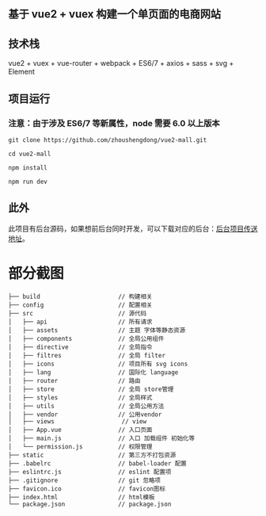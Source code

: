 ## 基于 vue2 + vuex 构建一个单页面的电商网站

## 技术栈

vue2 + vuex + vue-router + webpack + ES6/7 + axios + sass + svg + Element

## 项目运行

### 注意：由于涉及 ES6/7 等新属性，node 需要 6.0 以上版本

```
git clone https://github.com/zhoushengdong/vue2-mall.git

cd vue2-mall

npm install

npm run dev
```

## 此外
此项目有后台源码，如果想前后台同时开发，可以下载对应的后台：[后台项目传送地址](https://github.com/zhoushengdong/Vue-Express-Server)。

# 部分截图

```
├── build                      // 构建相关
├── config                     // 配置相关
├── src                        // 源代码
│   ├── api                    // 所有请求
│   ├── assets                 // 主题 字体等静态资源
│   ├── components             // 全局公用组件
│   ├── directive              // 全局指令
│   ├── filtres                // 全局 filter
│   ├── icons                  // 项目所有 svg icons
│   ├── lang                   // 国际化 language
│   ├── router                 // 路由
│   ├── store                  // 全局 store管理
│   ├── styles                 // 全局样式
│   ├── utils                  // 全局公用方法
│   ├── vendor                 // 公用vendor
│   ├── views                   // view
│   ├── App.vue                // 入口页面
│   ├── main.js                // 入口 加载组件 初始化等
│   └── permission.js          // 权限管理
├── static                     // 第三方不打包资源
├── .babelrc                   // babel-loader 配置
├── eslintrc.js                // eslint 配置项
├── .gitignore                 // git 忽略项
├── favicon.ico                // favicon图标
├── index.html                 // html模板
└── package.json               // package.json
```

